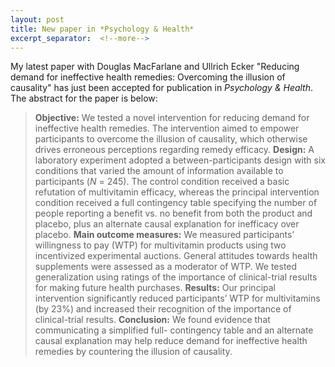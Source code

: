 ```yaml
---
layout: post
title: New paper in *Psychology & Health*
excerpt_separator:  <!--more-->
---
```


My latest paper with Douglas MacFarlane and Ullrich Ecker "Reducing demand for ineffective health remedies: Overcoming the illusion of causality" has just been accepted for publication in *Psychology & Health*. The abstract for the paper is below:

> **Objective:** We tested a novel intervention for reducing demand for ineffective health remedies. The intervention aimed to empower participants to overcome the illusion of causality, which otherwise drives erroneous perceptions regarding remedy efficacy. **Design:** A laboratory experiment adopted a between-participants design with six conditions that varied the amount of information available to participants (*N* = 245). The control condition received a basic refutation of multivitamin efficacy, whereas the principal intervention condition received a full contingency table specifying the number of people reporting a benefit vs. no benefit from both the product and placebo, plus an alternate causal explanation for inefficacy over placebo. **Main outcome measures:** We measured participants’ willingness to pay (WTP) for multivitamin products using two incentivized experimental auctions. General attitudes towards health supplements were assessed as a moderator of WTP. We tested generalization using ratings of the importance of clinical-trial results for making future health purchases. **Results:** Our principal intervention significantly reduced participants’ WTP for multivitamins (by 23%) and increased their recognition of the importance of clinical-trial results. **Conclusion:** We found evidence that communicating a simplified full- contingency table and an alternate causal explanation may help reduce demand for ineffective health remedies by countering the illusion of causality.







